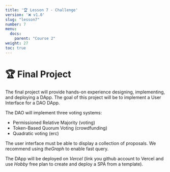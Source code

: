 ```yaml
---
title: '🏆 Lesson 7 - Challenge'
version: '❌ v1.0'
slug: "lesson7"
number: 7
menu:
  docs:
    parent: "Course 2"
weight: 27
toc: true
---
```


<!-- 
## Table of contents
- [🚀 Build your Smart Contract for Crowdfunding](#-build-your-smart-contract-for-crowdfunding)

* Unlimited amount of participants = fix the UI using the graph

-->


# 🏆 Final Project

The final project will provide hands-on experience designing, implementing, and deploying a DApp.
The goal of this project will be to implement a User Interface for a DAO DApp.

The DAO will implement three voting systems:
- Permissioned Relative Majority (voting)
- Token-Based Quorum Voting (crowdfunding)
- Quadratic voting (erc)

The user interface must be able to display a collection of proposals.
We recommend using _theGraph_ to enable fast query.

The DApp will be deployed on _Vercel_ (link you github account to Vercel and use _Hobby_ free plan to create and deploy a SPA from a template).



<!--

https://betterprogramming.pub/learn-solidity-the-factory-pattern-75d11c3e7d29  >> factory/proxy VS 1 gros contrat >>> theGraph template : https://thegraph.com/docs/en/developing/creating-a-subgraph/#data-source-templates
https://research.csiro.au/blockchainpatterns/general-patterns/contract-structural-patterns/factory-contract/

vercel > login with github > create from template vue

docker run --rm -it --name node -e NODE_OPTIONS=--openssl-legacy-provider -p 8080:8080 -v $PWD:/project --entrypoint /bin/bash --workdir /project node:19.0.0-bullseye
yarn install
yarn serve

import { graph } from './graph.js'
graph.init();

import { createClient } from 'urql'
// npm install --save urql
const APIURL = 'https://api.studio.thegraph.com/query/21330/gravity/v0.0.1'
const tokensQuery = `
  query MyQuery {
    gravatar(id: "0xa") {
      displayName
      id
      imageUrl
      owner
    }
  }
`
const client = createClient({
  url: APIURL,
})
export const graph = {
    init: async function () {
        const data = await client.query(tokensQuery).toPromise()
        console.log(data);          
    }
};


https://limechain.tech/blog/dao-voting-mechanisms-explained-2022-guide/
https://github.com/anish-agnihotri/quadratic-voting
https://www.radicalxchange.org/concepts/plural-voting/
https://github.com/DemocracyEarth/paper
https://www.daomasters.xyz/tools/snapshot

https://acceleratedcapital.substack.com/p/daos-and-democracy-voting-mechanisms

https://github.com/graphprotocol/example-subgraph >> https://thegraph.com/hosted-service/subgraph/create -- github : mydashboard >> urql OR Appollo
npm install -g @graphprotocol/graph-cli
graph init --product hosted-service nheulot-xdev-ext/ballottest
  goerli
  0x84863736b49fCB38ACed0B0dbE2Cda9d31975a44
  build/contracts_Ballot_sol_Ballot.abi
cd ballottest
graph codegen && graph build
graph auth --product hosted-service ACCESS TOKEN
graph deploy --product hosted-service nheulot-xdev-ext/ballottest

https://goerli.etherscan.io/address/0x84863736b49fCB38ACed0B0dbE2Cda9d31975a44#events

https://chainstack.com/avalanche-subnet-tutorial-series-indexing-subnet-with-the-graph/  => index gravatar
https://mirror.xyz/0xB38709B8198d147cc9Ff9C133838a044d78B064B/DdiikBvOLngfOotpqNEoi7gIy9RDlEr0Ztv4yWlYyzc

https://wizard.openzeppelin.com/#governor
https://docs.openzeppelin.com/contracts/4.x/api/governance
https://docs.compound.finance/v2/governance/

The final project will provide hands-on experience designing, implementing, and deploying a DApp. 
The goal of this project will be to implement an NFT Marketplace.

NFT marketplace is a marketplace, which allows content creators to showcase and list their assets in the form of digital tokens (NFT).
An NFT token is created and stored on a blockchain, serving as proof of ownership and provenance of a specific item. 
It works like a digital certificate of authenticity that can be easily verified by anyone anywhere in the world on a blockchain.
Buyers or investors can then purchase that digital asset. 
An asset owner can choose various ways of selling their digital assets on the marketplace.
They can choose to sell it for a Fixed price or can put it in the Auction, open for bidding, where the highest bidder gets to own the NFT.
Collections are used to group the NFTs of similar traits, to make it easy for users to browse. 
An NFT marketplace should have a feature where users can create/update a collection and assign their NFTs (they owned) to a collection. 

There are basically two main features of NFT Marketplaces:
* Creators must be able to mint an NFT token and list them for sale.
* Collectors must be able to buy an NFT. Collectors, who has bought an NFT, can resell, or relist their NFTs. 
Note that we refer as “primary market” the first sale of an asset and the “secondary market” encompasses all subsequent resales of this same asset.

Here are some functions that are expected for an NFT Marketplace DApp:
* Browsing functions (Browse NFTs, Browse Collections, Browse Users)
* Creation functions (Create Profile, Edit Profile, Create collection, Delete Collection and Create NFT) that requires authentication to identify the user.
We show the user Profile in the Marketplace, associated with each NFT Card, Leaderboard, Collection, Bidder List, and other places. 
So we need a maintain the Profile of the user which may include the user’s fullname, username, bio, cover image, avatar & other users’ public information.
* Buying functions (NFT Fixed Price or Auction Sale, put the NFT for Sale, buy NFT)
Sale Can be of different Types:
  * Fixed Price sale: Here user will list the NFT for a fixed price, so that other users can directly purchase the NFT, by paying the amount given in the NFT detail.
  * Auction: Here user will list the NFT for Auction, where the user will specify the minimum Bid Amount and duration of the auction. So users can bid on the NFT. After the Auction is expire, no one will be able to place a bid. Now the Owner can decide to accept/reject the highest bid. In case the user has opted to Accept, The amount will go to the user, and the owner of the NFT will be transferred to the highest bidder.
  * Hybrid ( Auction & Fixed Price): User can also List their NFTs, in the hybrid model, i.e List them both for Fixed price & Auction. So here the user has to Specify the minimum Bid Amount, duration of the auction, and buy now price. Now user can place bid on the auction, but if user buy the NFT with Buy now price, the NFT will be immediately sold to the buyer and the auction will be closed.

Example of user journey:
* Connecting your DApp with a Web3 Wallet: Minting an NFT on a blockchain, requires you to first connect your Dapp with a web3 wallet like Metamask.
* Uploading Metadata to IPFS: You need to upload your NFT’s Metadata to IPFS ( InterPlanetary File System), metadata includes the NFT’s Assets ( Image, video, GIf), title, description, and Properties. Since we are building a nonfungible token, we need to make sure this metadata stays forever and is decentralized. Thus storing it in IPFS is the best option. If you upload these files in a centralized database, it is risky for the security of your file. After you upload your NFT’s Metadata to IPFS, you will get a metadata ID ( IPFS key)
* Mint your NFT
* Take the metadata ID from the IPFS, use it as tokenURI, and sign the transaction, to mint an NFT.
* Users can visit the NFT detail page and can Buy or Bid on an NFT, depending on the form of Sale. ( Buy = Fixed Price or Hybrid, Bid = Auction).
* User Select an NFT → Connect Metamask → Call Buytoken or BidToken function → Sign TX & Send to Blockchain → Event will be triggered which will change the owner in the DB

![](/wp-content/uploads/2022/10/marketplace.png)

Note: to improve the query & search functionality in the NFT marketplace, its good to maintain a cache of the NFTs metadata in a Database as well as on IPFS.
Users will find it convenient to browse the NFT by searching their title, by category, filter by collection, etc. These could be different views to list the NFTs.



<!-- 

TODO: 
https://limechain.tech/blog/dao-voting-mechanisms-explained-2022-guide/
 - vote = permissioned relative majority 
 - crowdfunding = token-Based Quorum Voting?
 - quadratic voting
   -> https://aragon.org/how-to/set-your-dao-governance


TODO: multisig ? https://medium.com/coinmonks/how-to-design-then-develop-an-nft-marketplace-understanding-the-architecture-behind-it-bdeb8af9fbc2


You should Refer to Some tutorials & content, that must be useful for you :
https://www.youtube.com/watch?v=GKJBEEXUha0
https://dev.to/edge-and-node/building-scalable-full-stack-apps-on-ethereum-with-polygon-2cfb
https://github.com/dabit3/polygon-ethereum-nextjs-marketplace/


Reservation d'espace de vente et d'affichage ==> On peut choisir des emplacements typés ===> il y a un parcours utilisateur ?

Metaverse = visite virtuelle ?
Land = on achete des voxels dans un open world >> minecraft like

Spec marketplace:
* English Auction 
* buy / sell NFT with Eth-payable OR ERC20 => bid / seller
* interface (code skeleton)


=> first module of metaverse! 
    - Money
    - Land = token id nft (metadata without ipfs ?)
    - Contract LandSale (first in, first served) ===> dapp land (lib grid js ?)
    - Give Away / LandSale Privée > mint privé basé whitelist > !! escrow whitelist with merkletree (erc1155 ?)
        https://solidity-by-example.org/app/merkle-tree



https://en.wikipedia.org/wiki/The_Million_Dollar_Homepage

http://bennycheung.github.io/interactive-hex-world-map-using-d3

https://courses.cs.washington.edu/courses/cse442/22wi/
Prior to diving in, it is helpful to gain a sense of what goes into formulating a successful project and to beware of common pitfalls. 


Your project should address a concrete metaverse use case.

More precisely, your task is to create a metaverse with the following characteristics:
- 2D grid-based land system (NFT)
- Auctioning of lands
- Simple UI to buy or sell lands

An example of the expected result is the [Million Dollar Homepage](https://en.wikipedia.org/wiki/The_Million_Dollar_Homepage)

The final deliverable will take the form of an interactive DApp. 
In addition to your code, you will be responsible for presenting your final results. 
At the end of the quarter we will have a video showcase for you to share your work.


-->
